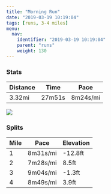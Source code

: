 ```yaml
---
title: "Morning Run"
date: "2019-03-19 10:19:04"
tags: [runs, 3-4 miles]
menu:
  nav:
    identifier: "2019-03-19 10:19:04"
    parent: "runs"
    weight: 130
---
```


### Stats

| Distance | Time | Pace |
|----------|------|------|
|3.32mi|27m51s|8m24s/mi|

<img src='https://maps.googleapis.com/maps/api/staticmap?maptype=roadmap&path=enc:swjeIneyLUeDzClETjMhC`ItK`GpJzPfFpQnHvh@e@t@UgCnBf[m@|I~@|IcAtDbAhHsCcFl@qFtBiCTaJuCqKEeUh@`BsHih@wGmSyIiO}EcAwEcFwCwJM}HiCuFfAdBe@~A&key=AIzaSyC1MId7bFpkLXNAaYhBSTb8jLyiSqzbDtM&size=800x800&markers=color:yellow|label:S|53.4721,-2.26408&markers=color:green|label:F|53.47231,-2.2644399999999996'>

### Splits

| Mile | Pace | Elevation |
|------|------|-----------|
|1|8m31s/mi|-12.8ft|
|2|7m28s/mi|8.5ft|
|3|9m04s/mi|-1.3ft|
|4|8m49s/mi|3.9ft|

